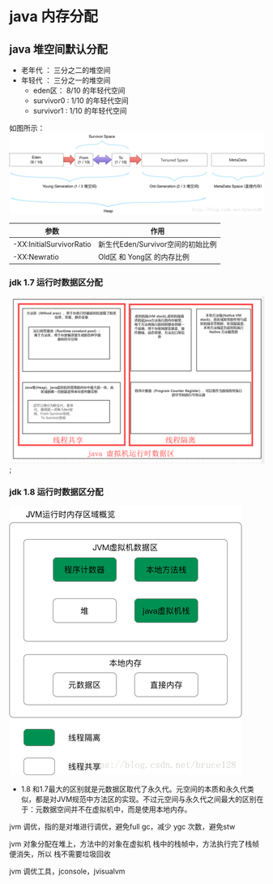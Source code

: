 # java 内存分配


## java 堆空间默认分配
* 老年代 ： 三分之二的堆空间
* 年轻代 ： 三分之一的堆空间
    * eden区： 8/10 的年轻代空间
    * survivor0 : 1/10 的年轻代空间
    * survivor1 : 1/10 的年轻代空间

如图所示：
![x](../images/jvm-heap.jpg)

| 参数        | 作用    
| --------   | -----   
| -XX:InitialSurvivorRatio        | 新生代Eden/Survivor空间的初始比例
| -XX:Newratio | Old区 和 Yong区 的内存比例     

### jdk 1.7 运行时数据区分配
![x](../images/jvm-m.png);

### jdk 1.8 运行时数据区分配
![x](../images/jvm-m-1.8.jpg)

* 1.8 和1.7最大的区别就是元数据区取代了永久代。元空间的本质和永久代类似，都是对JVM规范中方法区的实现。不过元空间与永久代之间最大的区别在于：元数据空间并不在虚拟机中，而是使用本地内存。


jvm 调优，指的是对堆进行调优，避免full gc，减少 ygc 次数，避免stw

jvm 对象分配在堆上，方法中的对象在虚拟机 栈中的栈帧中，方法执行完了栈帧便消失，所以 栈不需要垃圾回收

jvm 调优工具，jconsole，jvisualvm
